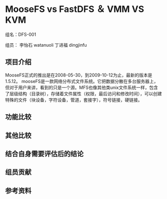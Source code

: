 #  MooseFS vs FastDFS  ＆ VMM VS KVM #

  组名：DFS-001   

  组员：
    李怡石 watanuoli
    丁进福 dingjinfu
   




## 项目介绍 ##
   MooseFS正式的推出是在2008-05-30，到2009-10-12为止，最新的版本是1.5.12。
   mooseFS是一款网络分布式文件系统。它把数据分散在多台服务器上，但对于用户来讲，看到的只是一个源。MFS也像其他类unix文件系统一样，包含了层级结构（目录树），存储着文件属性（权限，最后访问和修改时间），可以创建特殊的文件（块设备，字符设备，管道，套接字），符号链接，硬链接。




## 功能比较 ##


## 其他比较 ##


## 结合自身需要评估后的结论 ##


## 组员贡献 ##


## 参考资料 ##
